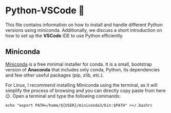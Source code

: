 # Python-VSCode :snake:

This file contains information on how to install and handle different Python versions using miniconda. Additionally, we discuss a short introduction on how to set up the **VSCode** IDE to use Python efficiently.

## Miniconda

[Miniconda](https://docs.conda.io/en/latest/miniconda.html) is a free minimal installer for conda. It is a small, bootstrap version of **Anaconda** that includes only conda, Python, its dependencies and few other useful packages (pip, zlib, etc.). 

For Linux, I recommend installing Miniconda using the terminal, as it will simplify the process of browsing and you can directly copy paste from here :wink:. Open a terminal and type the following commands:

```console
echo "export PATH=/home/${USER}/miniconda3/bin:$PATH" >>/.bashrc

```